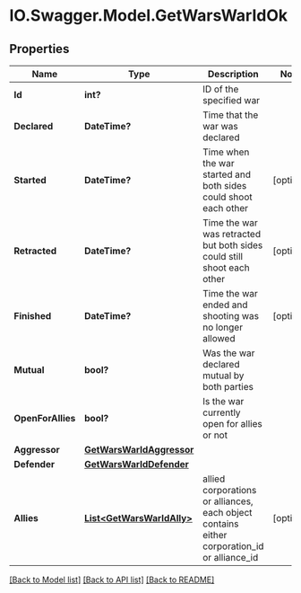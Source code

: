 # IO.Swagger.Model.GetWarsWarIdOk
## Properties

Name | Type | Description | Notes
------------ | ------------- | ------------- | -------------
**Id** | **int?** | ID of the specified war | 
**Declared** | **DateTime?** | Time that the war was declared | 
**Started** | **DateTime?** | Time when the war started and both sides could shoot each other | [optional] 
**Retracted** | **DateTime?** | Time the war was retracted but both sides could still shoot each other | [optional] 
**Finished** | **DateTime?** | Time the war ended and shooting was no longer allowed | [optional] 
**Mutual** | **bool?** | Was the war declared mutual by both parties | 
**OpenForAllies** | **bool?** | Is the war currently open for allies or not | 
**Aggressor** | [**GetWarsWarIdAggressor**](GetWarsWarIdAggressor.md) |  | 
**Defender** | [**GetWarsWarIdDefender**](GetWarsWarIdDefender.md) |  | 
**Allies** | [**List&lt;GetWarsWarIdAlly&gt;**](GetWarsWarIdAlly.md) | allied corporations or alliances, each object contains either corporation_id or alliance_id | [optional] 

[[Back to Model list]](../README.md#documentation-for-models) [[Back to API list]](../README.md#documentation-for-api-endpoints) [[Back to README]](../README.md)

